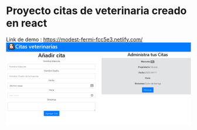 <h1>Proyecto citas de veterinaria  creado en react </h1>



Link de demo : https://modest-fermi-fcc5e3.netlify.com/
 <img src="pantallazo.png" /> 







